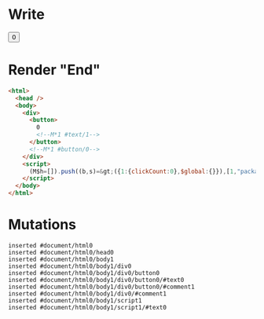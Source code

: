 # Write
  <div><button>0<!M*1 #text/1></button><!M*1 #button/0></div><script>(M$h=[]).push((b,s)=>({1:{clickCount:0},$global:{}}),[1,"packages/translator-tags/src/__tests__/fixtures/basic-component/components/counter.marko_0_clickCount",])</script>


# Render "End"
```html
<html>
  <head />
  <body>
    <div>
      <button>
        0
        <!--M*1 #text/1-->
      </button>
      <!--M*1 #button/0-->
    </div>
    <script>
      (M$h=[]).push((b,s)=&gt;({1:{clickCount:0},$global:{}}),[1,"packages/translator-tags/src/__tests__/fixtures/basic-component/components/counter.marko_0_clickCount",])
    </script>
  </body>
</html>
```

# Mutations
```
inserted #document/html0
inserted #document/html0/head0
inserted #document/html0/body1
inserted #document/html0/body1/div0
inserted #document/html0/body1/div0/button0
inserted #document/html0/body1/div0/button0/#text0
inserted #document/html0/body1/div0/button0/#comment1
inserted #document/html0/body1/div0/#comment1
inserted #document/html0/body1/script1
inserted #document/html0/body1/script1/#text0
```